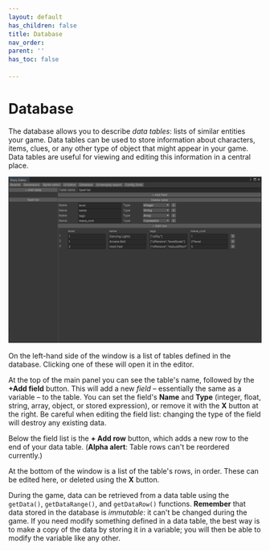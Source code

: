 ```yaml
---
layout: default
has_children: false
title: Database
nav_order: 
parent: ''
has_toc: false

---
```

# Database

The database allows you to describe _data tables_: lists of similar entities your game. Data tables can be used to store information about characters, items, clues, or any other type of object that might appear in your game. Data tables are useful for viewing and editing this information in a central place.

![](/assets/images/spell-list.png)

On the left-hand side of the window is a list of tables defined in the database. Clicking one of these will open it in the editor.

At the top of the main panel you can see the table's name, followed by the **+Add field** button. This will add a new _field_ – essentially the same as a variable – to the table. You can set the field's **Name** and **Type** (integer, float, string, array, object, or stored expression), or remove it with the **X** button at the right. Be careful when editing the field list: changing the type of the field will destroy any existing data. 

Below the field list is the **+ Add row** button, which adds a new row to the end of your data table. (**Alpha alert**: Table rows can't be reordered currently.)

At the bottom of the window is a list of the table's rows, in order. These can be edited here, or deleted using the **X** button.

During the game, data can be retrieved from a data table using the `getData()`, `getDataRange()`, and `getDataRow()` functions. **Remember** that data stored in the database is _immutable_: it can't be changed during the game. If you need modify something defined in a data table, the best way is to make a copy of the data by storing it in a variable; you will then be able to modify the variable like any other.